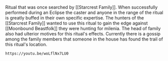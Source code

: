 Ritual that was once searched by [[Starcrest Family]]. When successfully performed during an Eclipse the caster and anyone in the range of the ritual is greatly buffed in their own specific expertise. The hunters of the [[Starcrest Family]] wanted to use this ritual to gain the edge against [[Moonbound Beastfolk]] they were hunting for milenia. The head of family also had ulterior motives for this ritual's effects. Currently there is a gossip among the family members that someone in the house has found the trail of this ritual's location.
```vid
https://youtu.be/woLflNx7LU0
```
